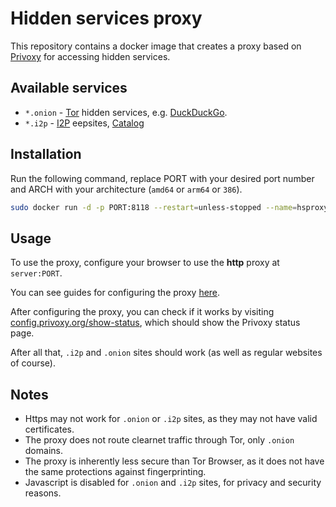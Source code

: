 # Hidden services proxy

This repository contains a docker image that creates a proxy based on [Privoxy](https://www.privoxy.org/) for accessing hidden services.

## Available services

- `*.onion` - [Tor](https://www.torproject.org/) hidden services, e.g. [DuckDuckGo](https://duckduckgogg42xjoc72x3sjasowoarfbgcmvfimaftt6twagswzczad.onion/).
- `*.i2p` - [I2P](https://geti2p.net/) eepsites, [Catalog](http://reg.i2p/)

## Installation

Run the following command, replace PORT with your desired port number and ARCH with your architecture (`amd64` or `arm64` or `386`).

```bash
sudo docker run -d -p PORT:8118 --restart=unless-stopped --name=hsproxy ghcr.io/c10udburst/hsproxy:ARCH
```

## Usage

To use the proxy, configure your browser to use the **http** proxy at `server:PORT`.

You can see guides for configuring the proxy [here](https://www.privoxy.org/user-manual/startup.html).

After configuring the proxy, you can check if it works by visiting [config.privoxy.org/show-status](http://config.privoxy.org/show-status), which should show the Privoxy status page. 

After all that, `.i2p` and `.onion` sites should work (as well as regular websites of course).

## Notes

- Https may not work for `.onion` or `.i2p` sites, as they may not have valid certificates.
- The proxy does not route clearnet traffic through Tor, only `.onion` domains.
- The proxy is inherently less secure than Tor Browser, as it does not have the same protections against fingerprinting.
- Javascript is disabled for `.onion` and `.i2p` sites, for privacy and security reasons.
